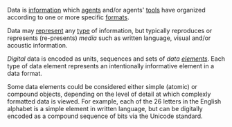 Data is [information](https://github.com/gcassel/Modular-Organization-Terminology/blob/master/terms/information.md) which [agents](https://github.com/gcassel/Modular-Organization-Terminology/blob/master/terms/agent.md) and/or agents' [tools](https://github.com/gcassel/Modular-Organization-Terminology/blob/master/terms/tool.md) have organized according to one or more specific [formats](https://github.com/gcassel/Modular-Organization-Terminology/blob/master/terms/format.md).  
 
Data may [represent](https://github.com/gcassel/Modular-Organization-Terminology/blob/master/terms/representation.md) any [type](https://github.com/gcassel/Modular-Organization-Terminology/blob/master/terms/type.md) of information, but typically reproduces or represents (re-presents) *media* such as written language, visual and/or acoustic information.  
 
*Digital* data is encoded as units, sequences and sets of *data [elements](https://github.com/gcassel/Modular-Organization-Terminology/blob/master/terms/element.md)*.  Each type of data element represents an intentionally informative element in a data format.  

Some data elements could be considered either simple (atomic) or compound objects, depending on the level of detail at which complexly formatted data is viewed.  For example, each of the 26 letters in the English alphabet is a simple element in written language, but can be digitally encoded as a compound sequence of bits via the Unicode standard.  
